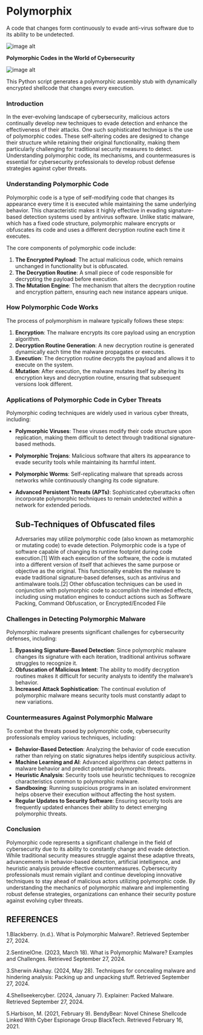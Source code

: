 # Polymorphix
A code that changes form continuously to evade anti-virus software due to its ability to be undetected.


![image alt](https://github.com/LimoJK/Polymorphism/blob/f37ad1cfd2e71a0bae1bf815b0cbf9eb7fce75c1/Screenshot%202025-01-20%20180427.png)


**Polymorphic Codes in the World of Cybersecurity**

![image alt](https://github.com/LimoJK/Polymorphism/blob/27b8ab6344af26f0a7e318ee8114220b41a15c03/Screenshot%202025-02-10%20004629.png)


This Python script generates a polymorphic assembly stub with dynamically encrypted shellcode that changes every execution.



### Introduction
In the ever-evolving landscape of cybersecurity, malicious actors continually develop new techniques to evade detection and enhance the effectiveness of their attacks. One such sophisticated technique is the use of polymorphic codes. These self-altering codes are designed to change their structure while retaining their original functionality, making them particularly challenging for traditional security measures to detect. Understanding polymorphic code, its mechanisms, and countermeasures is essential for cybersecurity professionals to develop robust defense strategies against cyber threats.

### Understanding Polymorphic Code
Polymorphic code is a type of self-modifying code that changes its appearance every time it is executed while maintaining the same underlying behavior. This characteristic makes it highly effective in evading signature-based detection systems used by antivirus software. Unlike static malware, which has a fixed code structure, polymorphic malware encrypts or obfuscates its code and uses a different decryption routine each time it executes.

The core components of polymorphic code include:
1. **The Encrypted Payload**: The actual malicious code, which remains unchanged in functionality but is obfuscated.
2. **The Decryption Routine**: A small piece of code responsible for decrypting the payload before execution.
3. **The Mutation Engine**: The mechanism that alters the decryption routine and encryption pattern, ensuring each new instance appears unique.

### How Polymorphic Code Works
The process of polymorphism in malware typically follows these steps:
1. **Encryption**: The malware encrypts its core payload using an encryption algorithm.
2. **Decryption Routine Generation**: A new decryption routine is generated dynamically each time the malware propagates or executes.
3. **Execution**: The decryption routine decrypts the payload and allows it to execute on the system.
4. **Mutation**: After execution, the malware mutates itself by altering its encryption keys and decryption routine, ensuring that subsequent versions look different.

### Applications of Polymorphic Code in Cyber Threats
Polymorphic coding techniques are widely used in various cyber threats, including:
- **Polymorphic Viruses**: These viruses modify their code structure upon replication, making them difficult to detect through traditional signature-based methods.
- **Polymorphic Trojans**: Malicious software that alters its appearance to evade security tools while maintaining its harmful intent.
- **Polymorphic Worms**: Self-replicating malware that spreads across networks while continuously changing its code signature.
- **Advanced Persistent Threats (APTs)**: Sophisticated cyberattacks often incorporate polymorphic techniques to remain undetected within a network for extended periods.

  ## Sub-Techniques of Obfuscated files
  Adversaries may utilize polymorphic code (also known as metamorphic or mutating code) to evade detection. Polymorphic code is a type of software capable of changing its runtime footprint during code execution.[1] With each execution of the software, the code is mutated into a different version of itself that achieves the same purpose or objective as the original. This functionality enables the malware to evade traditional signature-based defenses, such as antivirus and antimalware tools.[2] Other obfuscation techniques can be used in conjunction with polymorphic code to accomplish the intended effects, including using mutation engines to conduct actions such as Software Packing, Command Obfuscation, or Encrypted/Encoded File

### Challenges in Detecting Polymorphic Malware
Polymorphic malware presents significant challenges for cybersecurity defenses, including:
1. **Bypassing Signature-Based Detection**: Since polymorphic malware changes its signature with each iteration, traditional antivirus software struggles to recognize it.
2. **Obfuscation of Malicious Intent**: The ability to modify decryption routines makes it difficult for security analysts to identify the malware’s behavior.
3. **Increased Attack Sophistication**: The continual evolution of polymorphic malware means security tools must constantly adapt to new variations.

### Countermeasures Against Polymorphic Malware
To combat the threats posed by polymorphic code, cybersecurity professionals employ various techniques, including:
- **Behavior-Based Detection**: Analyzing the behavior of code execution rather than relying on static signatures helps identify suspicious activity.
- **Machine Learning and AI**: Advanced algorithms can detect patterns in malware behavior and predict potential polymorphic threats.
- **Heuristic Analysis**: Security tools use heuristic techniques to recognize characteristics common to polymorphic malware.
- **Sandboxing**: Running suspicious programs in an isolated environment helps observe their execution without affecting the host system.
- **Regular Updates to Security Software**: Ensuring security tools are frequently updated enhances their ability to detect emerging polymorphic threats.

### Conclusion
Polymorphic code represents a significant challenge in the field of cybersecurity due to its ability to constantly change and evade detection. While traditional security measures struggle against these adaptive threats, advancements in behavior-based detection, artificial intelligence, and heuristic analysis provide effective countermeasures. Cybersecurity professionals must remain vigilant and continue developing innovative techniques to stay ahead of malicious actors utilizing polymorphic code. By understanding the mechanics of polymorphic malware and implementing robust defense strategies, organizations can enhance their security posture against evolving cyber threats.

## REFERENCES

1.Blackberry. (n.d.). What is Polymorphic Malware?. Retrieved September 27, 2024.

2.SentinelOne. (2023, March 18). What is Polymorphic Malware? Examples and Challenges. Retrieved September 27, 2024.

3.Sherwin Akshay. (2024, May 28). Techniques for concealing malware and hindering analysis: Packing up and unpacking stuff. Retrieved September 27, 2024.

4.Shellseekercyber. (2024, January 7). Explainer: Packed Malware. Retrieved September 27, 2024.

5.Harbison, M. (2021, February 9). BendyBear: Novel Chinese Shellcode Linked With Cyber Espionage Group BlackTech. Retrieved February 16, 2021.


